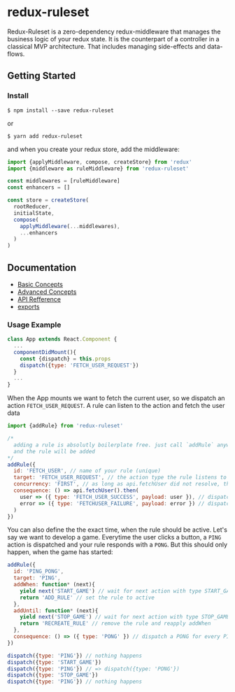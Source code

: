 # redux-ruleset

Redux-Ruleset is a zero-dependency redux-middleware that manages the business logic of your redux state. It is the counterpart of a controller in a classical MVP architecture. That includes managing side-effects and data-flows.

## Getting Started

### Install

```
$ npm install --save redux-ruleset
```

or 

```
$ yarn add redux-ruleset
```

and when you create your redux store, add the middleware:

```javascript
import {applyMiddleware, compose, createStore} from 'redux'
import {middleware as ruleMiddleware} from 'redux-ruleset'

const middlewares = [ruleMiddleware]
const enhancers = []

const store = createStore(
  rootReducer,
  initialState,
  compose(
    applyMiddleware(...middlewares),
    ...enhancers
  )
)
```

## Documentation

- [Basic Concepts](https://redux-ruleset.netlify.com/docs/basicconcepts/)
- [Advanced Concepts](https://redux-ruleset.netlify.com/docs/advancedConcepts/)
- [API Refference](https://redux-ruleset.netlify.com/docs/apiReference/)
- [exports](https://redux-ruleset.netlify.com/docs/exports/)

### Usage Example

```javascript
class App extends React.Component {
  ...
  componentDidMount(){
    const {dispatch} = this.props
    dispatch({type: 'FETCH_USER_REQUEST'})
  }
  ...
}
```

When the App mounts we want to fetch the current user, so we dispatch an action `FETCH_USER_REQUEST`. A rule can listen to the action and fetch the user data

```javascript
import {addRule} from 'redux-ruleset'

/*
  adding a rule is absolutly boilerplate free. just call `addRule` anywhere in your application
  and the rule will be added
*/
addRule({
  id: 'FETCH_USER', // name of your rule (unique)
  target: 'FETCH_USER_REQUEST', // the action type the rule listens to
  concurrency: 'FIRST', // as long as api.fetchUser did not resolve, the rule won't be executed again
  consequence: () => api.fetchUser().then(
    user => ({ type: 'FETCH_USER_SUCCESS', payload: user }), // dispatch success
    error => ({ type: 'FETCHUSER_FAILURE', payload: error }) // dispatch error
  )
})
```

You can also define the the exact time, when the rule should be active. Let's say we want to develop a game. Everytime the user clicks a button, a `PING` action is dispatched and your rule responds with a `PONG`. But this should only happen, when the game has started:

```javascript
addRule({
  id: 'PING_PONG',
  target: 'PING',
  addWhen: function* (next){
    yield next('START_GAME') // wait for next action with type START_GAME
    return 'ADD_RULE' // set the rule to active
  },
  addUntil: function* (next){
    yield next('STOP_GAME') // wait for next action with type STOP_GAME
    return 'RECREATE_RULE' // remove the rule and reapply addWhen
  },
  consequence: () => ({ type: 'PONG' }) // dispatch a PONG for every PING
})

dispatch({type: 'PING'}) // nothing happens
dispatch({type: 'START_GAME'})
dispatch({type: 'PING'}) // => dispatch({type: 'PONG'})
dispatch({type: 'STOP_GAME'})
dispatch({type: 'PING'}) // nothing happens
```
